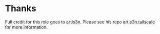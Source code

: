 # Thanks

Full credit for this role goes to [artis3n](https://github.com/artis3n). Please see his repo [artis3n.tailscale](https://github.com/artis3n/ansible-role-tailscale) for more information.
